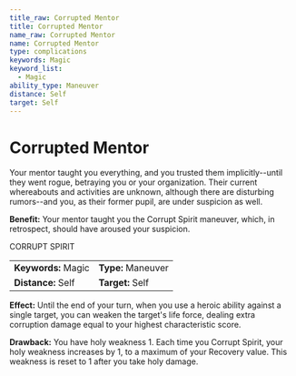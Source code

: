 ```yaml
---
title_raw: Corrupted Mentor
title: Corrupted Mentor
name_raw: Corrupted Mentor
name: Corrupted Mentor
type: complications
keywords: Magic
keyword_list:
  - Magic
ability_type: Maneuver
distance: Self
target: Self
---
```


# Corrupted Mentor

Your mentor taught you everything, and you trusted them implicitly--until they went rogue, betraying you or your organization. Their current whereabouts and activities are unknown, although there are disturbing rumors--and you, as their former pupil, are under suspicion as well.

**Benefit:** Your mentor taught you the Corrupt Spirit maneuver, which, in retrospect, should have aroused your suspicion.

CORRUPT SPIRIT

|                     |                    |
| :------------------ | :----------------- |
| **Keywords:** Magic | **Type:** Maneuver |
| **Distance:** Self  | **Target:** Self   |

**Effect:** Until the end of your turn, when you use a heroic ability against a single target, you can weaken the target's life force, dealing extra corruption damage equal to your highest characteristic score.

**Drawback:** You have holy weakness 1. Each time you Corrupt Spirit, your holy weakness increases by 1, to a maximum of your Recovery value. This weakness is reset to 1 after you take holy damage.
